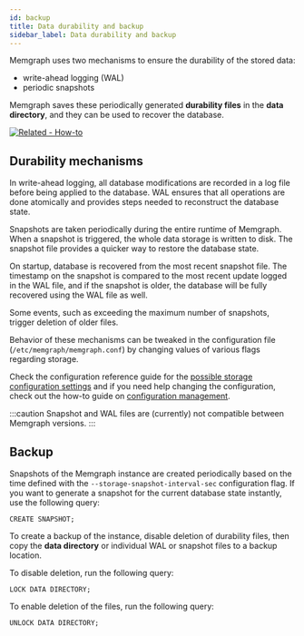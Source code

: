 ```yaml
---
id: backup
title: Data durability and backup
sidebar_label: Data durability and backup
---
```


Memgraph uses two mechanisms to ensure the durability of the stored data:

  * write-ahead logging (WAL)
  * periodic snapshots

Memgraph saves these periodically generated **durability files** in the
**data directory**, and they can be used to recover the database. 

[![Related - How-to](https://img.shields.io/static/v1?label=Related&message=How-to&color=blue&style=for-the-badge)](/how-to-guides/create-backup.md)

## Durability mechanisms

In write-ahead logging, all database modifications are recorded in a log file
before being applied to the database. WAL ensures that all operations are done
atomically and provides steps needed to reconstruct the database state.

Snapshots are taken periodically during the entire runtime of Memgraph. When
a snapshot is triggered, the whole data storage is written to disk. The
snapshot file provides a quicker way to restore the database state.

On startup, database is recovered from the most recent snapshot file. The
timestamp on the snapshot is compared to the most recent update logged in the
WAL file, and if the snapshot is older, the database will be fully recovered
using the WAL file as well. 

Some events, such as exceeding the maximum number of snapshots, trigger deletion
of older files. 

Behavior of these mechanisms can be tweaked in the configuration file
(`/etc/memgraph/memgraph.conf`) by changing values of various flags regarding
storage.

Check the configuration reference guide for the [possible storage configuration
settings](../reference-guide/configuration#storage) and if you need
help changing the configuration, check out the how-to guide on [configuration
management](/how-to-guides/config-logs.md). 

:::caution
Snapshot and WAL files are (currently) not compatible between Memgraph
versions.
:::

## Backup

Snapshots of the Memgraph instance are created periodically based on the time
defined with the `--storage-snapshot-interval-sec` configuration flag. If you
want to generate a snapshot for the current database state instantly, use the
following query:

```opencypher
CREATE SNAPSHOT;
```

To create a backup of the instance, disable deletion of durability files, then
copy the **data directory** or individual WAL or snapshot files to a backup
location. 

To disable deletion, run the following query:
```opencypher
LOCK DATA DIRECTORY;
```

To enable deletion of the files, run the following query:
```opencypher
UNLOCK DATA DIRECTORY;
```